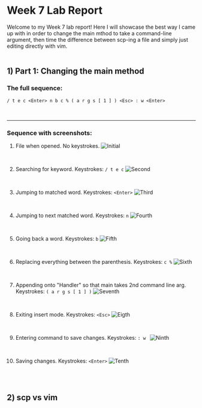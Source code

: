 # Week 7 Lab Report
Welcome to my Week 7 lab report! Here I will showcase the best way I came up with in order to change the main mthod to take a command-line argument, then time the difference between scp-ing a file and simply just editing directly with vim. 
<br />
<br />

## 1) Part 1: Changing the main method

### The full sequence:
 `/ t e c <Enter> n b c % ( a r g s [ 1 ] ) <Esc> : w <Enter>`

<br/>

---
### Sequence with screenshots:

1. File when opened. No keystrokes.
![Initial](./week7images/one.png)

<br/>

2. Searching for keyword. Keystrokes: `/ t e c`
![Second](./week7images/two.png)

<br/>

3. Jumping to matched word. Keystrokes: `<Enter>`
![Third](./week7images/three.png)

<br/>

4. Jumping to next matched word. Keystrokes: `n`
![Fourth](./week7images/four.png)

<br/>

5. Going back a word. Keystrokes: `b`
![Fifth](./week7images/five.png)

<br/>

6. Replacing everything between the parenthesis. Keystrokes: `c %`
![Sixth](./week7images/six.png)

<br/>

7. Appending onto "Handler" so that main takes 2nd command line arg. Keystrokes: `( a r g s [ 1 ] )`
![Seventh](./week7images/seven.png)

<br/>

8. Exiting insert mode. Keystrokes: `<Esc>`
![Eigth](./week7images/eight.png)

<br/>

9. Entering command to save changes. Keystrokes: `: w `
![Ninth](./week7images/nine.png)

<br/>

10. Saving changes. Keystrokes: `<Enter>`
![Tenth](./week7images/ten.png)

<br/>
<br/>

## 2) scp vs vim 